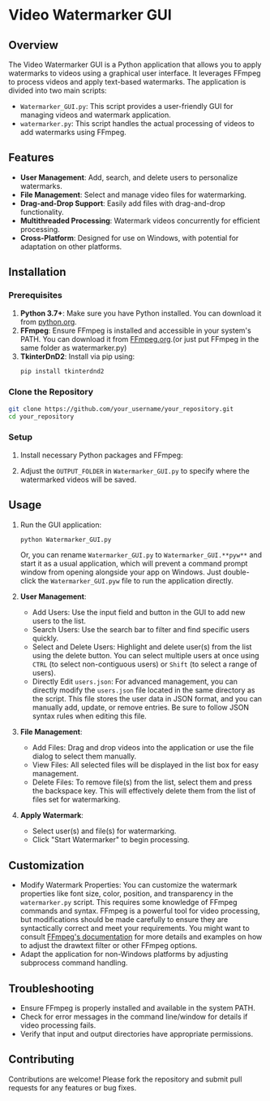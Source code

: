 # Video Watermarker GUI

## Overview

The Video Watermarker GUI is a Python application that allows you to apply watermarks to videos using a graphical user interface. It leverages FFmpeg to process videos and apply text-based watermarks. The application is divided into two main scripts:

- `Watermarker_GUI.py`: This script provides a user-friendly GUI for managing videos and watermark application.
- `watermarker.py`: This script handles the actual processing of videos to add watermarks using FFmpeg.

## Features

- **User Management**: Add, search, and delete users to personalize watermarks.
- **File Management**: Select and manage video files for watermarking.
- **Drag-and-Drop Support**: Easily add files with drag-and-drop functionality.
- **Multithreaded Processing**: Watermark videos concurrently for efficient processing.
- **Cross-Platform**: Designed for use on Windows, with potential for adaptation on other platforms.

## Installation

### Prerequisites

1. **Python 3.7+**: Make sure you have Python installed. You can download it from [python.org](https://www.python.org/).
2. **FFmpeg**: Ensure FFmpeg is installed and accessible in your system's PATH. You can download it from [FFmpeg.org](https://ffmpeg.org/download.html).(or just put FFmpeg in the same folder as watermarker.py) 
3. **TkinterDnD2**: Install via pip using:
   ```bash
   pip install tkinterdnd2
   ```

### Clone the Repository

```bash
git clone https://github.com/your_username/your_repository.git
cd your_repository
```

### Setup

1. Install necessary Python packages and FFmpeg:

2. Adjust the `OUTPUT_FOLDER` in `Watermarker_GUI.py` to specify where the watermarked videos will be saved.

## Usage

1. Run the GUI application:
   ```bash
   python Watermarker_GUI.py
   ```
   Or, you can rename `Watermarker_GUI.py` to `Watermarker_GUI.**pyw**` and start it as a usual application, which will prevent a command prompt window from opening alongside your app on Windows. Just double-click the `Watermarker_GUI.pyw` file to run the application directly.

2. **User Management**:
   - Add Users: Use the input field and button in the GUI to add new users to the list.
   - Search Users: Use the search bar to filter and find specific users quickly.
   - Select and Delete Users: Highlight and delete user(s) from the list using the delete button. You can select multiple users at once using `CTRL` (to select non-contiguous users) or `Shift` (to select a range of users).
   - Directly Edit `users.json`: For advanced management, you can directly modify the `users.json` file located in the same directory as the script. This file stores the user data in JSON format, and you can manually add, update, or remove entries. Be sure to follow JSON syntax rules when editing this file.
     
3. **File Management**:
   - Add Files: Drag and drop videos into the application or use the file dialog to select them manually.
   - View Files: All selected files will be displayed in the list box for easy management.
   - Delete Files: To remove file(s) from the list, select them and press the backspace key. This will effectively delete them from the list of files set for watermarking.
    
4. **Apply Watermark**:
   - Select user(s) and file(s) for watermarking.
   - Click "Start Watermarker" to begin processing.

## Customization

- Modify Watermark Properties: You can customize the watermark properties like font size, color, position, and transparency in the `watermarker.py` script. This requires some knowledge of FFmpeg commands and syntax. FFmpeg is a powerful tool for video processing, but modifications should be made carefully to ensure they are syntactically correct and meet your requirements. You might want to consult [FFmpeg's documentation](https://ffmpeg.org/documentation.html) for more details and examples on how to adjust the drawtext filter or other FFmpeg options.
- Adapt the application for non-Windows platforms by adjusting subprocess command handling.

## Troubleshooting

- Ensure FFmpeg is properly installed and available in the system PATH.
- Check for error messages in the command line/window for details if video processing fails.
- Verify that input and output directories have appropriate permissions.

## Contributing

Contributions are welcome! Please fork the repository and submit pull requests for any features or bug fixes.
